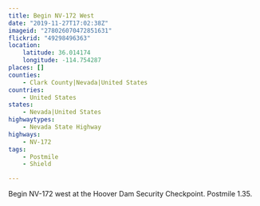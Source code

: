 ```yaml
---
title: Begin NV-172 West
date: "2019-11-27T17:02:38Z"
imageid: "278026070472851631"
flickrid: "49298496363"
location:
    latitude: 36.014174
    longitude: -114.754287
places: []
counties:
    - Clark County|Nevada|United States
countries:
    - United States
states:
    - Nevada|United States
highwaytypes:
    - Nevada State Highway
highways:
    - NV-172
tags:
    - Postmile
    - Shield

---
```

Begin NV-172 west at the Hoover Dam Security Checkpoint.  Postmile 1.35.
